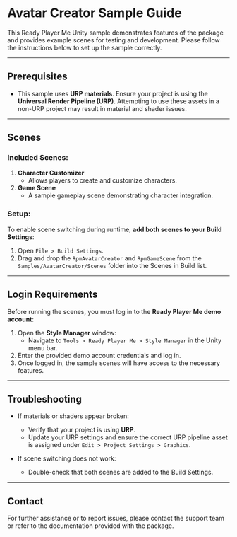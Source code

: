 ﻿# Avatar Creator Sample Guide

This Ready Player Me Unity sample demonstrates features of the package and provides example scenes for testing and development. Please follow the instructions below to set up the sample correctly.

---

## **Prerequisites**

- This sample uses **URP materials**. Ensure your project is using the **Universal Render Pipeline (URP)**. Attempting to use these assets in a non-URP project may result in material and shader issues.

---

## **Scenes**

### Included Scenes:
1. **Character Customizer**
    - Allows players to create and customize characters.
2. **Game Scene**
    - A sample gameplay scene demonstrating character integration.

### Setup:
To enable scene switching during runtime, **add both scenes to your Build Settings**:
1. Open `File > Build Settings`.
2. Drag and drop the `RpmAvatarCreator` and `RpmGameScene` from the `Samples/AvatarCreator/Scenes` folder into the Scenes in Build list.

---

## **Login Requirements**

Before running the scenes, you must log in to the **Ready Player Me demo account**:

1. Open the **Style Manager** window:
    - Navigate to `Tools > Ready Player Me > Style Manager` in the Unity menu bar.
2. Enter the provided demo account credentials and log in.
3. Once logged in, the sample scenes will have access to the necessary features.

---

## **Troubleshooting**

- If materials or shaders appear broken:
    - Verify that your project is using **URP**.
    - Update your URP settings and ensure the correct URP pipeline asset is assigned under `Edit > Project Settings > Graphics`.

- If scene switching does not work:
    - Double-check that both scenes are added to the Build Settings.

---

## **Contact**

For further assistance or to report issues, please contact the support team or refer to the documentation provided with the package.
